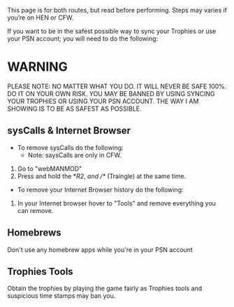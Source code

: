 This page is for both routes, but read before performing. Steps may varies if you’re on HEN or CFW.

If you want to be in the safest possible way to sync your Trophies or use your PSN account; you will need to do the following:

# WARNING

PLEASE NOTE: NO MATTER WHAT YOU DO. IT WILL NEVER BE SAFE 100%. DO IT ON YOUR OWN RISK. YOU MAY BE BANNED BY USING SYNCING YOUR TROPHIES OR USING YOUR PSN ACCOUNT. THE WAY I AM SHOWING IS TO BE AS SAFEST AS POSSIBLE.

## sysCalls & Internet Browser

- To remove sysCalls do the following:
    - Note: saysCalls are only in CFW.

1. Go to "webMANMOD"
2. Press and hold the **R2, and /\** (Traingle) at the same time.

- To remove your Internet Browser history do the following:

1. In your Internet browser hover to "Tools" and remove everything you can remove.


## Homebrews

Don't use any homebrew apps while you're in your PSN account

## Trophies Tools

Obtain the trophies by playing the game fairly as Trophies tools and suspicious time stamps may ban you.
